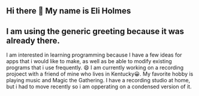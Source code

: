 ## Hi there 👋 My name is Eli Holmes
## I am using the generic greeting because it was already there.

 I am interested in learning programming because I have a few ideas for apps that i would like to make, as well as be able to modify existing programs that i use frequently. 😄 I am currently working on a recording projoect with a friend of mine who lives in Kentucky😀. My favorite hobby is playing music and Magic the Gathering.  I have a recording studio at home, but i had to move recently so i am opperating on a condensed version of it.  

<!--
**hells-scholar-ie-me/hells-scholar-ie-me** is a ✨ _special_ ✨ repository because its `README.md` (this file) appears on your GitHub profile.

Here are some ideas to get you started:

- 🔭 I’m currently working on ...
- 🌱 I’m currently learning ...
- 👯 I’m looking to collaborate on ...
- 🤔 I’m looking for help with ...
- 💬 Ask me about ...
- 📫 How to reach me: ...
- 😄 Pronouns: ...
- ⚡ Fun fact: ...
-->
